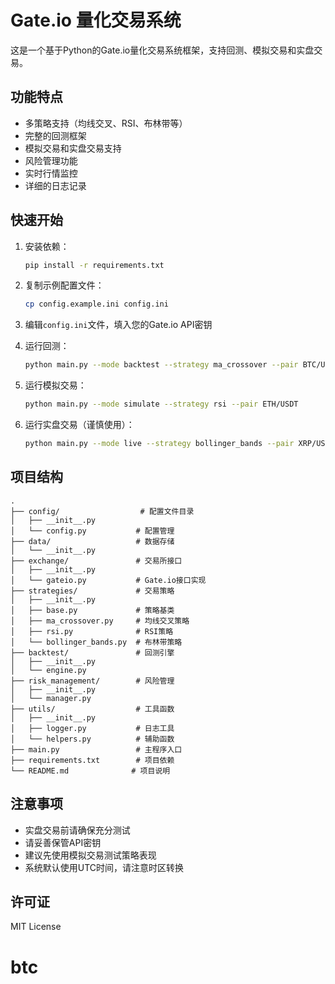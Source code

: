 # Gate.io 量化交易系统

这是一个基于Python的Gate.io量化交易系统框架，支持回测、模拟交易和实盘交易。

## 功能特点

- 多策略支持（均线交叉、RSI、布林带等）
- 完整的回测框架
- 模拟交易和实盘交易支持
- 风险管理功能
- 实时行情监控
- 详细的日志记录

## 快速开始

1. 安装依赖：
   ```bash
   pip install -r requirements.txt
   ```

2. 复制示例配置文件：
   ```bash
   cp config.example.ini config.ini
   ```

3. 编辑`config.ini`文件，填入您的Gate.io API密钥

4. 运行回测：
   ```bash
   python main.py --mode backtest --strategy ma_crossover --pair BTC/USDT --start_date 20240101 --end_date 20240519
   ```

5. 运行模拟交易：
   ```bash
   python main.py --mode simulate --strategy rsi --pair ETH/USDT
   ```

6. 运行实盘交易（谨慎使用）：
   ```bash
   python main.py --mode live --strategy bollinger_bands --pair XRP/USDT
   ```

## 项目结构

```
.
├── config/                  # 配置文件目录
│   ├── __init__.py
│   └── config.py           # 配置管理
├── data/                   # 数据存储
│   └── __init__.py
├── exchange/               # 交易所接口
│   ├── __init__.py
│   └── gateio.py           # Gate.io接口实现
├── strategies/             # 交易策略
│   ├── __init__.py
│   ├── base.py             # 策略基类
│   ├── ma_crossover.py     # 均线交叉策略
│   ├── rsi.py              # RSI策略
│   └── bollinger_bands.py  # 布林带策略
├── backtest/               # 回测引擎
│   ├── __init__.py
│   └── engine.py
├── risk_management/        # 风险管理
│   ├── __init__.py
│   └── manager.py
├── utils/                  # 工具函数
│   ├── __init__.py
│   ├── logger.py           # 日志工具
│   └── helpers.py          # 辅助函数
├── main.py                 # 主程序入口
├── requirements.txt        # 项目依赖
└── README.md              # 项目说明
```

## 注意事项

- 实盘交易前请确保充分测试
- 请妥善保管API密钥
- 建议先使用模拟交易测试策略表现
- 系统默认使用UTC时间，请注意时区转换

## 许可证

MIT License
# btc
